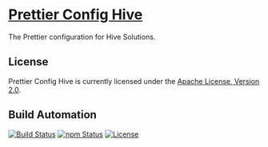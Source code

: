 # [Prettier Config Hive](http://prettier-config-hive.hive.pt)

The Prettier configuration for Hive Solutions.

## License

Prettier Config Hive is currently licensed under the [Apache License, Version 2.0](http://www.apache.org/licenses/).

## Build Automation

[![Build Status](https://app.travis-ci.com/hivesolutions/prettier-config-hive.svg?branch=master)](https://travis-ci.com/github/hivesolutions/prettier-config-hive)
[![npm Status](https://img.shields.io/npm/v/prettier-config-hive.svg)](https://www.npmjs.com/package/prettier-config-hive)
[![License](https://img.shields.io/badge/license-Apache%202.0-blue.svg)](https://www.apache.org/licenses/)
